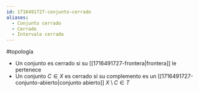 ```yaml
---
id: 1716491727-conjunto-cerrado
aliases:
  - Conjunto cerrado
  - Cerrado
  - Intervalo cerrado
---
```


#topología 

- Un conjunto es cerrado si su [[1716491727-frontera|frontera]] le pertenece
- Un conjunto $C \in X$ es cerrado si su complemento es un [[1716491727-conjunto-abierto|conjunto abierto]] $X \setminus C \in T$
